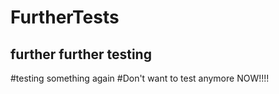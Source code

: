 # FurtherTests
## further further testing 

#testing something again
#Don't want to test anymore NOW!!!!
